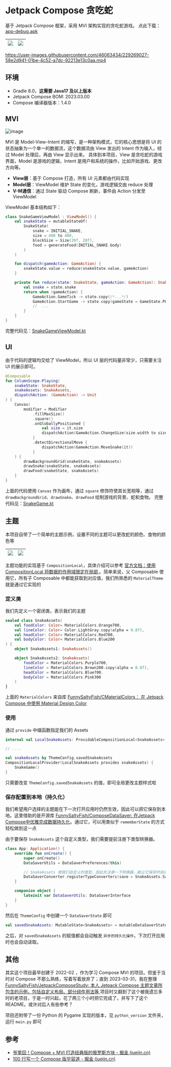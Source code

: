 # Jetpack Compose 贪吃蛇
基于 Jetpack Compose 框架，采用 MVI 架构实现的贪吃蛇游戏。
点此下载：[app-debug.apk](app-debug.apk)

| ![](screenshots/start_game.jpg) | ![](screenshots/lost_game.jpg) |
| ------------------------------- | ------------------------------ |



https://user-images.githubusercontent.com/46063434/229269027-58e2d941-01be-4c52-a7dc-92213e13c0aa.mp4



## 环境

- Gradle 8.0，**这需要 Java17 及以上版本**
- Jetpack Compose BOM: 2023.03.00
- Compose 编译器版本：1.4.0



## MVI
![image](https://p1-juejin.byteimg.com/tos-cn-i-k3u1fbpfcp/8908b1d93ffe4ad2b4dede97e0a4722c~tplv-k3u1fbpfcp-zoom-in-crop-mark:4536:0:0:0.awebp)

MVI 是 Model-View-Intent 的缩写，是一种架构模式，它的核心思想是将 UI 的状态抽象为一个单一的数据流，这个数据流由 View 发出的 Intent 作为输入，经过 Model 处理后，再由 View 显示出来。
具体到本项目，View 是贪吃蛇的游戏界面，Model 是游戏的逻辑，Intent 是用户和系统的操作，比如开始游戏、更改方向等。

- **View层**：基于 Compose 打造，所有 UI 元素都由代码实现 
- **Model层**：ViewModel 维护 State 的变化，游戏逻辑交由 reduce 处理 
- **V-M通信**：通过 State 驱动 Compose 刷新，事件由 Action 分发至 ViewModel

ViewModel 基本结构如下：

```kotlin
class SnakeGameViewModel : ViewModel() {
    val snakeState = mutableStateOf(
        SnakeState(
            snake = INITIAL_SNAKE,
            size = 400 to 400,
            blockSize = Size(20f, 20f),
            food = generateFood(INITIAL_SNAKE.body)
        )
    )

    fun dispatch(gameAction: GameAction) {
        snakeState.value = reduce(snakeState.value, gameAction)
    }

    private fun reduce(state: SnakeState, gameAction: GameAction): SnakeState {
        val snake = state.snake
        return when (gameAction) {
            GameAction.GameTick -> state.copy(/*...*/)
            GameAction.StartGame -> state.copy(gameState = GameState.PLAYING)
            //  ...
        }
    }
}
```

完整代码见：[SnakeGameViewModel.kt](app/src/main/java/com/funny/compose/snake/ui/SnakeGameViewModel.kt)



## UI
由于代码的逻辑均交给了 ViewModel，所以 UI 层的代码量非常少，只需要关注 UI 的展示即可。

```kotlin
@Composable
fun ColumnScope.Playing(
    snakeState: SnakeState,
    snakeAssets: SnakeAssets,
    dispatchAction: (GameAction) -> Unit
) {
    Canvas(
        modifier = Modifier
            .fillMaxSize()
            .square()
            .onGloballyPositioned {
                val size = it.size
                dispatchAction(GameAction.ChangeSize(size.width to size.height))
            }
            .detectDirectionalMove {
                dispatchAction(GameAction.MoveSnake(it))
            }
    ) {
        drawBackgroundGrid(snakeState, snakeAssets)
        drawSnake(snakeState, snakeAssets)
        drawFood(snakeState, snakeAssets)
    }
}
```

上面的代码使用 `Canvas` 作为画布，通过 `square` 修饰符使其长宽相等，通过 `drawBackgroundGrid`、`drawSnake`、`drawFood` 绘制游戏的背景、蛇和食物。
完整代码见：[SnakeGame.kt](app/src/main/java/com/funny/compose/snake/ui/SnakeGame.kt)



## 主题
本项目自带了一个简单的主题示例，设置不同的主题可以更改蛇的颜色、食物的颜色等

 

| ![](screenshots/assets1.jpg) | ![](screenshots/assets2.jpg) |
| ---------------------------- | ---------------------------- |

主题功能的实现基于 `CompositionLocal`，具体介绍可以参考 [官方文档：使用 CompositionLocal 将数据的作用域限定在局部 ](https://developer.android.google.cn/jetpack/compose/compositionlocal?hl=zh-cn)。简单来说，父 Composable 使用它，所有子 Composable 中都能获取到对应值，我们所熟悉的 `MaterialTheme` 就是通过它实现的

### 定义类

我们先定义一个密闭类，表示我们的主题

```kotlin
sealed class SnakeAssets(
    val foodColor: Color= MaterialColors.Orange700,
    val lineColor: Color= Color.LightGray.copy(alpha = 0.8f),
    val headColor: Color= MaterialColors.Red700,
    val bodyColor: Color= MaterialColors.Blue200
) {
    object SnakeAssets1: SnakeAssets()

    object SnakeAssets2: SnakeAssets(
        foodColor = MaterialColors.Purple700,
        lineColor = MaterialColors.Brown200.copy(alpha = 0.8f),
        headColor = MaterialColors.Blue700,
        bodyColor = MaterialColors.Pink300
    )
}
```

上面的 `MaterialColors` 来自库 [FunnySaltyFish/CMaterialColors： 在 Jetpack Compose 中使用 Material Design Color](https://github.com/FunnySaltyFish/CMaterialColors)

### 使用

通过 `provide` 中缀函数指定我们的 Assets

```kotlin
internal val LocalSnakeAssets: ProvidableCompositionLocal<SnakeAssets> = staticCompositionLocalOf { SnakeAssets.SnakeAssets1 }

// ....

val snakeAssets by ThemeConfig.savedSnakeAssets
CompositionLocalProvider(LocalSnakeAssets provides snakeAssets) {
    SnakeGame()
}
```

只需要改变 `ThemeConfig.savedSnakeAssets` 的值，即可全局更改主题样式啦

### 保存配置到本地（持久化）

我们希望用户选择的主题能在下一次打开应用时仍然生效，因此可以把它保存到本地。这里借助的是开源库 [FunnySaltyFish/ComposeDataSaver: 在Jetpack Compose中优雅完成数据持久化](https://github.com/FunnySaltyFish/ComposeDataSaver)。通过它，可以用类似于 `rememberState` 的方式轻松做到这一点

由于要保存 `SnakeAssets` 这个自定义类型，我们需要提前注册下类型转换器。

```kotlin
class App: Application() {
    override fun onCreate() {
        super.onCreate()
        DataSaverUtils = DataSaverPreferences(this)

        // SnakeAssets 使我们自定义的类型，因此先注册一下转换器，能让它保存时自动转化为 String，读取时自动从 String 恢复成 SnakeAssets
        DataSaverConverter.registerTypeConverters(save = SnakeAssets.Saver, restore = SnakeAssets.Restorer)
    }

    companion object {
        lateinit var DataSaverUtils: DataSaverInterface
    }
}
```

然后在 `ThemeConfig` 中创建一个 `DataSaverState` 即可

```kotlin
val savedSnakeAssets: MutableState<SnakeAssets> = mutableDataSaverStateOf(DataSaverUtils ,key = "saved_snake_assets", initialValue = SnakeAssets.SnakeAssets1)
```

之后，对 `savedSnakeAssets` 的赋值都会自动触发 `异步的持久化操作`，下次打开应用时也会自动读取。



## 其他

其实这个项目最早创建于 2022-02 ，作为学习 Compose MVI 的项目。但鉴于当时对 Compose 不那么熟练，写着写着放弃了；直到 2023-03-31，我在整理 [FunnySaltyFish/JetpackComposeStudy: 本人 Jetpack Compose 主题文章所包含的示例，包括自定义布局、部分组件用法等 ](https://github.com/FunnySaltyFish/JetpackComposeStudy) 项目时又翻到了这个被我遗忘多时的老项目，于是一时兴起，花了两三个小时把它完成了，并写下了这个 README。或许对后人有些参考？

项目还附带了一份 Python 的 Pygame 实现的版本，见 `python_version` 文件夹，运行 `main.py` 即可



## 参考

- [爷童回！Compose + MVI 打造经典版的俄罗斯方块 - 掘金 (juejin.cn)](https://juejin.cn/post/6950196093367877663)
- [100 行写一个 Compose 版华容道 - 掘金 (juejin.cn)](https://juejin.cn/post/7000908871292157989)
